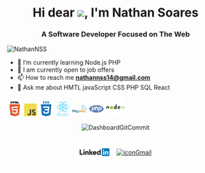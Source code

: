 <h1 align="center">Hi dear <img src="https://raw.githubusercontent.com/kaueMarques/kaueMarques/master/hi.gif" width="30px">, I'm Nathan Soares</h1>
<h3 align="center">A Software Developer Focused on The Web</h3>
<p align="left"> <img src="https://komarev.com/ghpvc/?username=NathanNSS" alt="NathanNSS" /> </p>

- 🌱 I’m currently learning Node.js PHP 
- 🔭 I am currently open to job offers
- 📫 How to reach me **nathannss14@gmail.com**
- 💬 Ask me about HMTL javaScript CSS PHP SQL React

<p align="left">
  <img src="https://raw.githubusercontent.com/devicons/devicon/master/icons/html5/html5-original-wordmark.svg" alt="html5"  width="35" height="35"/>
  <img src="https://raw.githubusercontent.com/devicons/devicon/master/icons/javascript/javascript-original.svg" alt="javascript" width="30" height="30"/>  
  <img src="https://raw.githubusercontent.com/devicons/devicon/master/icons/css3/css3-plain-wordmark.svg" alt="css3"  width="35" height="35"/>
  <img src="https://raw.githubusercontent.com/devicons/devicon/master/icons/react/react-original-wordmark.svg" alt="react" width="35" height="35"/>  
  <img src="https://raw.githubusercontent.com/devicons/devicon/master/icons/mysql/mysql-original-wordmark.svg" alt="mySql" width="35" height="35"/>
  <img src="https://raw.githubusercontent.com/devicons/devicon/master/icons/php/php-plain.svg" alt="php" width="35" height="35"/>
  <img src="https://raw.githubusercontent.com/devicons/devicon/master/icons/nodejs/nodejs-original-wordmark.svg" alt="nodejs" width="45" height="45"/>
</p>
<p align="center">
<img src="https://github-readme-stats.vercel.app/api?username=NathanNSS&show_icons=true" alt="DashboardGitCommit"/>
<!--<img src="https://github-readme-stats.vercel.app/api/top-langs/?username=NathanNSS&layout=compact&langs_count=8&theme=vue-dark" alt="DashboardGitLang"/>-->
</p>

<p align="center">
<a href="https://www.linkedin.com/in/nathan-soares-97bbbb196" target="_blank"><img align="center" src="https://raw.githubusercontent.com/devicons/devicon/master/icons/linkedin/linkedin-original-wordmark.svg" alt="iconLinkdin" height="70" width="70" /></a>&nbsp&nbsp&nbsp
<a href="mailto:nathannss14@gmail.com" target="_blank"><img align="center" src="https://cdn.jsdelivr.net/npm/simple-icons@3.0.1/icons/gmail.svg" alt="iconGmail" height="30" width="30" /></a>
 <!--
<a href="mailto:nathannss14@gmail.com" target="blank"><img align="center" src="https://cdn.jsdelivr.net/npm/simple-icons@3.0.1/icons/gmail.svg" alt="iconGmail" height="20" width="20" /></a>
-->
</p>

<!--
**NathanNSS/Nathannss** is a ✨ _special_ ✨ repository because its `README.md` (this file) appears on your GitHub profile.

Here are some ideas to get you started:

- 🔭 I’m currently working on ...
- 🌱 I’m currently learning ...
- 👯 I’m looking to collaborate on ...
- 🤔 I’m looking for help with ...
- 💬 Ask me about ...
- 📫 How to reach me: ...
- 😄 Pronouns: ...
- ⚡ Fun fact: ...
-->

